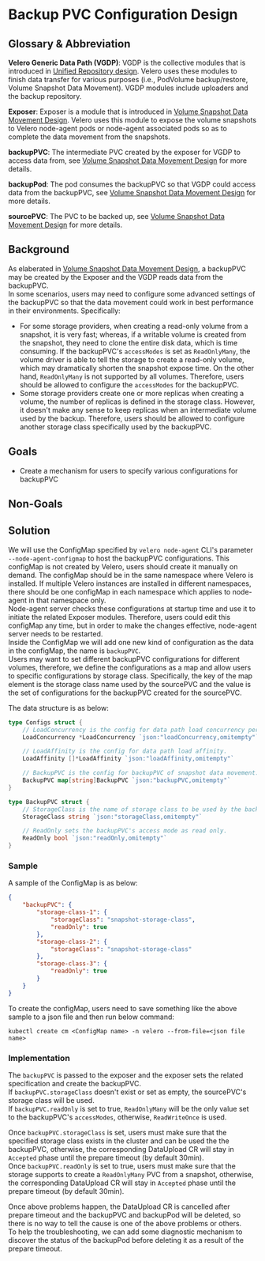 # Backup PVC Configuration Design

## Glossary & Abbreviation

**Velero Generic Data Path (VGDP)**: VGDP is the collective modules that is introduced in [Unified Repository design][1]. Velero uses these modules to finish data transfer for various purposes (i.e., PodVolume backup/restore, Volume Snapshot Data Movement). VGDP modules include uploaders and the backup repository.  

**Exposer**: Exposer is a module that is introduced in [Volume Snapshot Data Movement Design][2]. Velero uses this module to expose the volume snapshots to Velero node-agent pods or node-agent associated pods so as to complete the data movement from the snapshots.  

**backupPVC**: The intermediate PVC created by the exposer for VGDP to access data from, see [Volume Snapshot Data Movement Design][2] for more details.  

**backupPod**: The pod consumes the backupPVC so that VGDP could access data from the backupPVC, see [Volume Snapshot Data Movement Design][2] for more details.  

**sourcePVC**: The PVC to be backed up, see [Volume Snapshot Data Movement Design][2] for more details. 

## Background

As elaberated in [Volume Snapshot Data Movement Design][2], a backupPVC may be created by the Exposer and the VGDP reads data from the backupPVC.  
In some scenarios, users may need to configure some advanced settings of the backupPVC so that the data movement could work in best performance in their environments. Specifically:  
- For some storage providers, when creating a read-only volume from a snapshot, it is very fast; whereas, if a writable volume is created from the snapshot, they need to clone the entire disk data, which is time consuming. If the backupPVC's `accessModes` is set as `ReadOnlyMany`, the volume driver is able to tell the storage to create a read-only volume, which may dramatically shorten the snapshot expose time. On the other hand,  `ReadOnlyMany` is not supported by all volumes. Therefore, users should be allowed to configure the `accessModes` for the backupPVC.  
- Some storage providers create one or more replicas when creating a volume, the number of replicas is defined in the storage class. However, it doesn't make any sense to keep replicas when an intermediate volume used by the backup. Therefore, users should be allowed to configure another storage class specifically used by the backupPVC.  

## Goals

- Create a mechanism for users to specify various configurations for backupPVC    

## Non-Goals

## Solution

We will use the ConfigMap specified by `velero node-agent` CLI's parameter `--node-agent-configmap` to host the backupPVC configurations.
This configMap is not created by Velero, users should create it manually on demand. The configMap should be in the same namespace where Velero is installed. If multiple Velero instances are installed in different namespaces, there should be one configMap in each namespace which applies to node-agent in that namespace only.  
Node-agent server checks these configurations at startup time and use it to initiate the related Exposer modules. Therefore, users could edit this configMap any time, but in order to make the changes effective, node-agent server needs to be restarted.  
Inside the ConfigMap we will add one new kind of configuration as the data in the configMap, the name is ```backupPVC```.  
Users may want to set different backupPVC configurations for different volumes, therefore, we define the configurations as a map and allow users to specific configurations by storage class. Specifically, the key of the map element is the storage class name used by the sourcePVC and the value is the set of configurations for the backupPVC created for the sourcePVC.   

The data structure is as below:
```go
type Configs struct {
	// LoadConcurrency is the config for data path load concurrency per node.
	LoadConcurrency *LoadConcurrency `json:"loadConcurrency,omitempty"`

	// LoadAffinity is the config for data path load affinity.
	LoadAffinity []*LoadAffinity `json:"loadAffinity,omitempty"`

	// BackupPVC is the config for backupPVC of snapshot data movement.
	BackupPVC map[string]BackupPVC `json:"backupPVC,omitempty"`
}

type BackupPVC struct {
	// StorageClass is the name of storage class to be used by the backupPVC.
	StorageClass string `json:"storageClass,omitempty"`

	// ReadOnly sets the backupPVC's access mode as read only.
	ReadOnly bool `json:"readOnly,omitempty"`
}
```  

### Sample
A sample of the ConfigMap is as below:
```json
{
    "backupPVC": {
        "storage-class-1": {
            "storageClass": "snapshot-storage-class",
            "readOnly": true
        },
        "storage-class-2": {
            "storageClass": "snapshot-storage-class"
        },
        "storage-class-3": {
            "readOnly": true
        }        
    }
}
```

To create the configMap, users need to save something like the above sample to a json file and then run below command:
```
kubectl create cm <ConfigMap name> -n velero --from-file=<json file name>
``` 

### Implementation
The `backupPVC` is passed to the exposer and the exposer sets the related specification and create the backupPVC.  
If `backupPVC.storageClass` doesn't exist or set as empty, the sourcePVC's storage class will be used.  
If `backupPVC.readOnly` is set to true, `ReadOnlyMany` will be the only value set to the backupPVC's `accessModes`, otherwise, `ReadWriteOnce` is used.  

Once `backupPVC.storageClass` is set, users must make sure that the specified storage class exists in the cluster and can be used the the backupPVC, otherwise, the corresponding DataUpload CR will stay in `Accepted` phase until the prepare timeout (by default 30min).   
Once `backupPVC.readOnly` is set to true, users must make sure that the storage supports to create a `ReadOnlyMany` PVC from a snapshot, otherwise, the corresponding DataUpload CR will stay in `Accepted` phase until the prepare timeout (by default 30min).  

Once above problems happen, the DataUpload CR is cancelled after prepare timeout and the backupPVC and backupPod will be deleted, so there is no way to tell the cause is one of the above problems or others.  
To help the troubleshooting, we can add some diagnostic mechanism to discover the status of the backupPod before deleting it as a result of the prepare timeout.  

[1]: Implemented/unified-repo-and-kopia-integration/unified-repo-and-kopia-integration.md
[2]: volume-snapshot-data-movement/volume-snapshot-data-movement.md